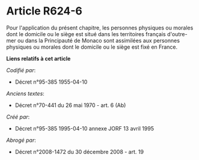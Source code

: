 # Article R624-6

Pour l'application du présent chapitre, les personnes physiques ou morales dont le domicile ou le siège est situé dans les
territoires français d'outre-mer ou dans la Principauté de Monaco sont assimilées aux personnes physiques ou morales dont le
domicile ou le siège est fixé en France.

**Liens relatifs à cet article**

_Codifié par_:

  - Décret n°95-385 1955-04-10

_Anciens textes_:

  - Décret n°70-441 du 26 mai 1970 - art. 6 (Ab)

_Créé par_:

  - Décret n°95-385 1995-04-10 annexe JORF 13 avril 1995

_Abrogé par_:

  - Décret n°2008-1472 du 30 décembre 2008 - art. 19
